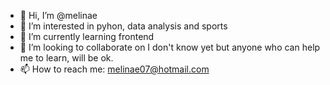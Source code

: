 - 👋 Hi, I’m @melinae
- 👀 I’m interested in pyhon, data analysis and sports 
- 🌱 I’m currently learning frontend
- 💞️ I’m looking to collaborate on I don't know yet but anyone who can help me to learn, will be ok.
- 📫 How to reach me: melinae07@hotmail.com

<!---
melinaeee/melinaeee is a ✨ special ✨ repository because its `README.md` (this file) appears on your GitHub profile.
You can click the Preview link to take a look at your changes.
--->
